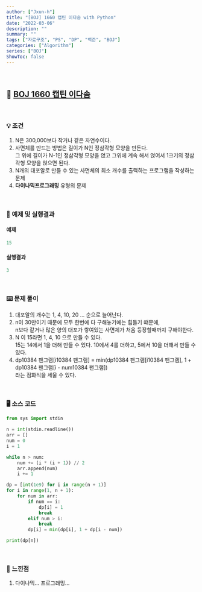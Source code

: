 ```yaml
---
author: ["Jxun-h"]
title: "[BOJ] 1660 캡틴 이다솜 with Python"
date: "2022-03-06"
description: ""
summary: ""
tags: ["자료구조", "PS", "DP", "백준", "BOJ"]
categories: ["Algorithm"]
series: ["BOJ"]
ShowToc: false
---
```


<br>

## 📌 <a href="https://www.acmicpc.net/problem/1660" target="_blank">BOJ 1660 캡틴 이다솜</a>

<br>

### 💡 조건

1.  N은 300,000보다 작거나 같은 자연수이다.
2.  사면체를 만드는 방법은 길이가 N인 정삼각형 모양을 만든다.  
    그 위에 길이가 N-1인 정삼각형 모양을 얹고 그위에 계속 해서 얹어서 1크기의 정삼각형 모양을 얹으면 된다.
3.  N개의 대포알로 만들 수 있는 사면체의 최소 개수를 출력하는 프로그램을 작성하는 문제
4.  **다이나믹프로그래밍** 유형의 문제

<br>

### 🔖 예제 및 실행결과

#### 예제

```py
15
```

#### 실행결과

```py
3
```

<br>

### ⌨️ 문제 풀이

1.  대포알의 개수는 1, 4, 10, 20 ... 순으로 늘어난다.
2.  n이 30만이기 때문에 모두 한번에 다 구해놓기에는 힘들기 떄문에,  
    n보다 같거나 많은 양의 대포가 쌓여있는 사면체가 처음 등장할때까지 구해야한다.
3.  N 이 15라면 1, 4, 10 으로 만들 수 있다.  
    15는 14에서 1을 더해 만들 수 있다. 10에서 4를 더하고, 5에서 10을 더해서 만들 수 있다.
4.  dp10384 팬그램[i10384 팬그램] = min(dp10384 팬그램[i10384 팬그램], 1 + dp10384 팬그램[i - num10384 팬그램])  
    라는 점화식을 세울 수 있다.

<br>

### 🖥 소스 코드

```py
from sys import stdin

n = int(stdin.readline())
arr = []
num = 0
i = 1

while n > num:
    num += (i * (i + 1)) // 2
    arr.append(num)
    i += 1

dp = [int(1e9) for i in range(n + 1)]
for i in range(1, n + 1):
    for num in arr:
        if num == i:
            dp[i] = 1
            break
        elif num > i:
            break
        dp[i] = min(dp[i], 1 + dp[i - num])

print(dp[n])
```

<br>

### 💾 느낀점

1.  다이나믹... 프로그래밍...